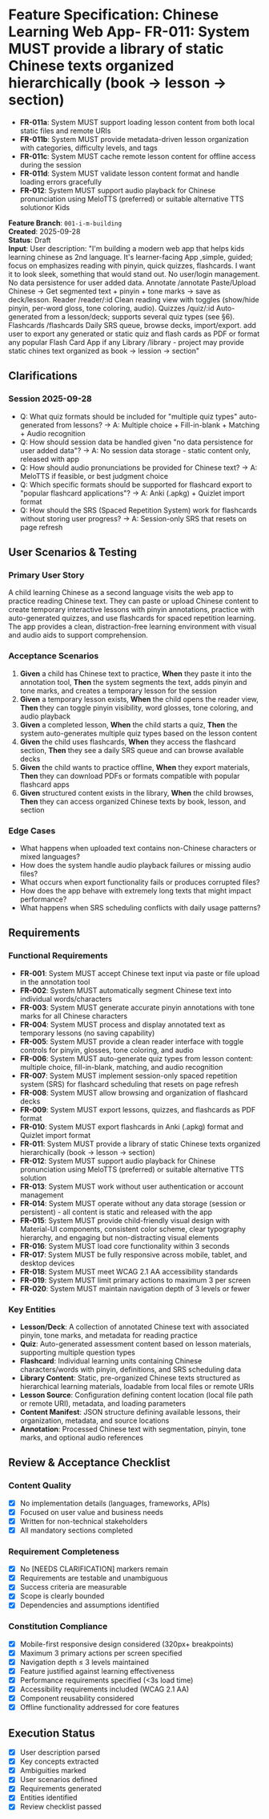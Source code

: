 # Feature Specification: Chinese Learning Web App- **FR-011**: System MUST provide a library of static Chinese texts organized hierarchically (book → lesson → section)
- **FR-011a**: System MUST support loading lesson content from both local static files and remote URIs
- **FR-011b**: System MUST provide metadata-driven lesson organization with categories, difficulty levels, and tags
- **FR-011c**: System MUST cache remote lesson content for offline access during the session
- **FR-011d**: System MUST validate lesson content format and handle loading errors gracefully
- **FR-012**: System MUST support audio playback for Chinese pronunciation using MeloTTS (preferred) or suitable alternative TTS solutionor Kids

**Feature Branch**: `001-i-m-building`  
**Created**: 2025-09-28  
**Status**: Draft  
**Input**: User description: "I'm building a modern web app that helps kids learning chinese as 2nd language. It's learner-facing App ,simple, guided;  focus on emphasizes reading with pinyin, quick quizzes, flashcards. I want it to look sleek, something that would stand out. No user/login management. No data persistence for user added data. Annotate /annotate Paste/Upload Chinese → Get segmented text + pinyin + tone marks → save as deck/lesson. Reader /reader/:id Clean reading view with toggles (show/hide pinyin, per-word gloss, tone coloring, audio). Quizzes /quiz/:id Auto-generated from a lesson/deck; supports several quiz types (see §6). Flashcards /flashcards Daily SRS queue, browse decks, import/export. add user to export any generated or static quiz and flash cards as PDF or format any popular Flash Card App if any Library /library - project may provide static chines text organized as book -> lession -> section"

## Clarifications

### Session 2025-09-28
- Q: What quiz formats should be included for "multiple quiz types" auto-generated from lessons? → A: Multiple choice + Fill-in-blank + Matching + Audio recognition
- Q: How should session data be handled given "no data persistence for user added data"? → A: No session data storage - static content only, released with app
- Q: How should audio pronunciations be provided for Chinese text? → A: MeloTTS if feasible, or best judgment choice
- Q: Which specific formats should be supported for flashcard export to "popular flashcard applications"? → A: Anki (.apkg) + Quizlet import format
- Q: How should the SRS (Spaced Repetition System) work for flashcards without storing user progress? → A: Session-only SRS that resets on page refresh

## User Scenarios & Testing

### Primary User Story
A child learning Chinese as a second language visits the web app to practice reading Chinese text. They can paste or upload Chinese content to create temporary interactive lessons with pinyin annotations, practice with auto-generated quizzes, and use flashcards for spaced repetition learning. The app provides a clean, distraction-free learning environment with visual and audio aids to support comprehension.

### Acceptance Scenarios
1. **Given** a child has Chinese text to practice, **When** they paste it into the annotation tool, **Then** the system segments the text, adds pinyin and tone marks, and creates a temporary lesson for the session
2. **Given** a temporary lesson exists, **When** the child opens the reader view, **Then** they can toggle pinyin visibility, word glosses, tone coloring, and audio playback
3. **Given** a completed lesson, **When** the child starts a quiz, **Then** the system auto-generates multiple quiz types based on the lesson content
4. **Given** the child uses flashcards, **When** they access the flashcard section, **Then** they see a daily SRS queue and can browse available decks
5. **Given** the child wants to practice offline, **When** they export materials, **Then** they can download PDFs or formats compatible with popular flashcard apps
6. **Given** structured content exists in the library, **When** the child browses, **Then** they can access organized Chinese texts by book, lesson, and section

### Edge Cases
- What happens when uploaded text contains non-Chinese characters or mixed languages?
- How does the system handle audio playback failures or missing audio files?
- What occurs when export functionality fails or produces corrupted files?
- How does the app behave with extremely long texts that might impact performance?
- What happens when SRS scheduling conflicts with daily usage patterns?

## Requirements

### Functional Requirements
- **FR-001**: System MUST accept Chinese text input via paste or file upload in the annotation tool
- **FR-002**: System MUST automatically segment Chinese text into individual words/characters
- **FR-003**: System MUST generate accurate pinyin annotations with tone marks for all Chinese characters
- **FR-004**: System MUST process and display annotated text as temporary lessons (no saving capability)
- **FR-005**: System MUST provide a clean reader interface with toggle controls for pinyin, glosses, tone coloring, and audio
- **FR-006**: System MUST auto-generate quiz types from lesson content: multiple choice, fill-in-blank, matching, and audio recognition
- **FR-007**: System MUST implement session-only spaced repetition system (SRS) for flashcard scheduling that resets on page refresh
- **FR-008**: System MUST allow browsing and organization of flashcard decks
- **FR-009**: System MUST export lessons, quizzes, and flashcards as PDF format
- **FR-010**: System MUST export flashcards in Anki (.apkg) format and Quizlet import format
- **FR-011**: System MUST provide a library of static Chinese texts organized hierarchically (book → lesson → section)
- **FR-012**: System MUST support audio playback for Chinese pronunciation using MeloTTS (preferred) or suitable alternative TTS solution
- **FR-013**: System MUST work without user authentication or account management
- **FR-014**: System MUST operate without any data storage (session or persistent) - all content is static and released with the app
- **FR-015**: System MUST provide child-friendly visual design with Material-UI components, consistent color scheme, clear typography hierarchy, and engaging but non-distracting visual elements
- **FR-016**: System MUST load core functionality within 3 seconds
- **FR-017**: System MUST be fully responsive across mobile, tablet, and desktop devices
- **FR-018**: System MUST meet WCAG 2.1 AA accessibility standards
- **FR-019**: System MUST limit primary actions to maximum 3 per screen
- **FR-020**: System MUST maintain navigation depth of 3 levels or fewer

### Key Entities
- **Lesson/Deck**: A collection of annotated Chinese text with associated pinyin, tone marks, and metadata for reading practice
- **Quiz**: Auto-generated assessment content based on lesson materials, supporting multiple question types
- **Flashcard**: Individual learning units containing Chinese characters/words with pinyin, definitions, and SRS scheduling data
- **Library Content**: Static, pre-organized Chinese texts structured as hierarchical learning materials, loadable from local files or remote URIs
- **Lesson Source**: Configuration defining content location (local file path or remote URI), metadata, and loading parameters
- **Content Manifest**: JSON structure defining available lessons, their organization, metadata, and source locations
- **Annotation**: Processed Chinese text with segmentation, pinyin, tone marks, and optional audio references

## Review & Acceptance Checklist

### Content Quality
- [x] No implementation details (languages, frameworks, APIs)
- [x] Focused on user value and business needs
- [x] Written for non-technical stakeholders
- [x] All mandatory sections completed

### Requirement Completeness
- [x] No [NEEDS CLARIFICATION] markers remain
- [x] Requirements are testable and unambiguous  
- [x] Success criteria are measurable
- [x] Scope is clearly bounded
- [x] Dependencies and assumptions identified

### Constitution Compliance
- [x] Mobile-first responsive design considered (320px+ breakpoints)
- [x] Maximum 3 primary actions per screen specified
- [x] Navigation depth ≤ 3 levels maintained
- [x] Feature justified against learning effectiveness
- [x] Performance requirements specified (<3s load time)
- [x] Accessibility requirements included (WCAG 2.1 AA)
- [x] Component reusability considered
- [x] Offline functionality addressed for core features

## Execution Status

- [x] User description parsed
- [x] Key concepts extracted
- [x] Ambiguities marked
- [x] User scenarios defined
- [x] Requirements generated
- [x] Entities identified
- [x] Review checklist passed
